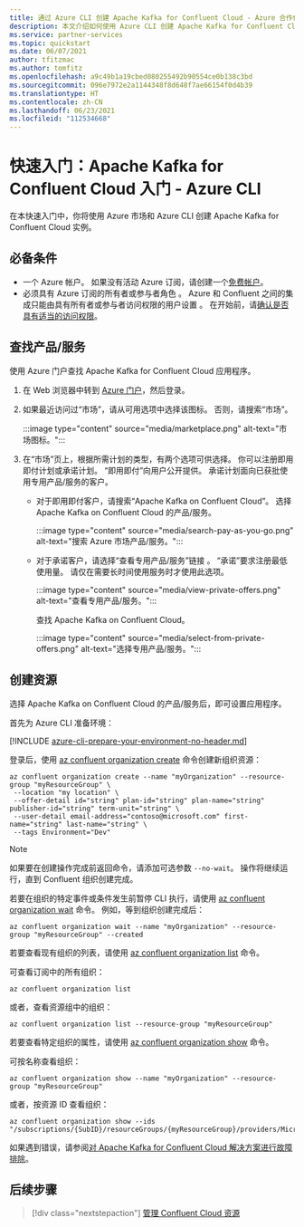 ```yaml
---
title: 通过 Azure CLI 创建 Apache Kafka for Confluent Cloud - Azure 合作伙伴解决方案
description: 本文介绍如何使用 Azure CLI 创建 Apache Kafka for Confluent Cloud 实例。
ms.service: partner-services
ms.topic: quickstart
ms.date: 06/07/2021
author: tfitzmac
ms.author: tomfitz
ms.openlocfilehash: a9c49b1a19cbed080255492b90554ce0b138c3bd
ms.sourcegitcommit: 096e7972e2a1144348f8d648f7ae66154f0d4b39
ms.translationtype: HT
ms.contentlocale: zh-CN
ms.lasthandoff: 06/23/2021
ms.locfileid: "112534668"
---
```

# <a name="quickstart-get-started-with-apache-kafka-for-confluent-cloud---azure-cli"></a>快速入门：Apache Kafka for Confluent Cloud 入门 - Azure CLI

在本快速入门中，你将使用 Azure 市场和 Azure CLI 创建 Apache Kafka for Confluent Cloud 实例。

## <a name="prerequisites"></a>必备条件

- 一个 Azure 帐户。 如果没有活动 Azure 订阅，请创建一个[免费帐户](https://azure.microsoft.com/free/)。
- 必须具有 Azure 订阅的所有者或参与者角色 。 Azure 和 Confluent 之间的集成只能由具有所有者或参与者访问权限的用户设置 。 在开始前，请[确认是否具有适当的访问权限](../../role-based-access-control/check-access.md)。

## <a name="find-offer"></a>查找产品/服务

使用 Azure 门户查找 Apache Kafka for Confluent Cloud 应用程序。

1. 在 Web 浏览器中转到 [Azure 门户](https://portal.azure.com/)，然后登录。

1. 如果最近访问过“市场”，请从可用选项中选择该图标。 否则，请搜索“市场”。

    :::image type="content" source="media/marketplace.png" alt-text="市场图标。":::

1. 在“市场”页上，根据所需计划的类型，有两个选项可供选择。 你可以注册即用即付计划或承诺计划。 “即用即付”向用户公开提供。 承诺计划面向已获批使用专用产品/服务的客户。

   - 对于即用即付客户，请搜索“Apache Kafka on Confluent Cloud”。 选择 Apache Kafka on Confluent Cloud 的产品/服务。

     :::image type="content" source="media/search-pay-as-you-go.png" alt-text="搜索 Azure 市场产品/服务。":::

   - 对于承诺客户，请选择“查看专用产品/服务”链接 。 “承诺”要求注册最低使用量。 请仅在需要长时间使用服务时才使用此选项。

     :::image type="content" source="media/view-private-offers.png" alt-text="查看专用产品/服务。":::

     查找 Apache Kafka on Confluent Cloud。

     :::image type="content" source="media/select-from-private-offers.png" alt-text="选择专用产品/服务。":::

## <a name="create-resource"></a>创建资源

选择 Apache Kafka on Confluent Cloud 的产品/服务后，即可设置应用程序。

首先为 Azure CLI 准备环境：

[!INCLUDE [azure-cli-prepare-your-environment-no-header.md](../../../includes/azure-cli-prepare-your-environment-no-header.md)]

登录后，使用 [az confluent organization create](/cli/azure/confluent/organization#az_confluent_organization_create) 命令创建新组织资源：

```azurecli
az confluent organization create --name "myOrganization" --resource-group "myResourceGroup" \
 --location "my location" \ 
 --offer-detail id="string" plan-id="string" plan-name="string" publisher-id="string" term-unit="string" \ 
 --user-detail email-address="contoso@microsoft.com" first-name="string" last-name="string" \ 
 --tags Environment="Dev" 
```

> [!NOTE]
> 如果要在创建操作完成前返回命令，请添加可选参数 `--no-wait`。 操作将继续运行，直到 Confluent 组织创建完成。
 
若要在组织的特定事件或条件发生前暂停 CLI 执行，请使用 [az confluent organization wait](/cli/azure/confluent/organization#az_confluent_organization_wait) 命令。 例如，等到组织创建完成后：

```azurecli
az confluent organization wait --name "myOrganization" --resource-group "myResourceGroup" --created
```

若要查看现有组织的列表，请使用 [az confluent organization list](/cli/azure/confluent/organization#az_confluent_organization_list) 命令。

可查看订阅中的所有组织：

```azurecli
az confluent organization list
```

或者，查看资源组中的组织：

```azurecli
az confluent organization list --resource-group "myResourceGroup"
```

若要查看特定组织的属性，请使用 [az confluent organization show](/cli/azure/confluent/organization#az_confluent_organization_show) 命令。

可按名称查看组织：

```azurecli
az confluent organization show --name "myOrganization" --resource-group "myResourceGroup"
```

或者，按资源 ID 查看组织：

```azurecli
az confluent organization show --ids "/subscriptions/{SubID}/resourceGroups/{myResourceGroup}/providers/Microsoft.Confluent/organizations/{myOrganization}"
```

如果遇到错误，请参阅[对 Apache Kafka for Confluent Cloud 解决方案进行故障排除](troubleshoot.md)。

## <a name="next-steps"></a>后续步骤

> [!div class="nextstepaction"]
> [管理 Confluent Cloud 资源](manage.md)
